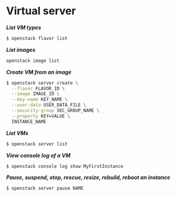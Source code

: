 Virtual server
==============

***List VM types***

```bash
$ openstack flavor list
```

***List images***

```bash
openstack image list
```

***Create VM from an image***

```bash
$ openstack server create \
  --flavor FLAVOR_ID \
  --image IMAGE_ID \
  --key-name KEY_NAME \
  --user-data USER_DATA_FILE \
  --security-group SEC_GROUP_NAME \
  --property KEY=VALUE \
  INSTANCE_NAME
```

***List VMs***

```bash
$ openstack server list
```

***View console log of a VM***


```bash
$ openstack console log show MyFirstInstance
```

***Pause, suspend, stop, rescue, resize, rebuild, reboot an instance***


```bash
$ openstack server pause NAME
```
